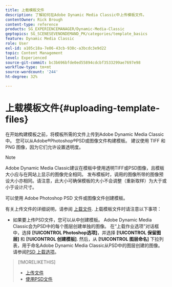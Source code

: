 ```yaml
---
title: 上载模板文件
description: 了解如何在Adobe Dynamic Media Classic中上传模板文件。
contentOwner: Rick Brough
content-type: reference
products: SG_EXPERIENCEMANAGER/Dynamic-Media-Classic
geptopics: SG_SCENESEVENONDEMAND_PK/categories/template_basics
feature: Dynamic Media Classic
role: User
exl-id: a105c18a-7e06-43cb-938c-a3bcdc3e9d22
topic: Content Management
level: Experienced
source-git-commit: bc3b696bfde0ed55894cdcbf3533299ae7697e98
workflow-type: tm+mt
source-wordcount: '244'
ht-degree: 32%

---
```


# 上载模板文件{#uploading-template-files}

在开始构建模板之前，将模板所需的文件上传到Adobe Dynamic Media Classic中。 您可以从Adobe®Photoshop®PSD或图像文件构建模板。 建议使用 TIFF 和 PNG 图像，因为它们允许设置透明度。

>[!NOTE]
>
>Adobe Dynamic Media Classic建议在模板中使用透明TIFF或PSD图像，且模板大小应与在网站上显示的图像完全相同。 发布模板时，调用的图像所带的图像预设大小亦相同。请注意，此大小可确保模板的大小不会调整（重新取样）为大于或小于设计尺寸。

可以使用 Adobe Photoshop PSD 文件或图像文件创建模板。

有关上传文件的详细说明，请参阅 [上载文件](uploading-files.md#uploading_files). 上载模板文件时请注意以下事项：

* 如果要上传PSD文件，您可以从中创建模板。 Adobe Dynamic Media Classic会为PSD中的每个图层创建单独的图像。 在“上载作业选项”对话框中，选择 **[!UICONTROL Photoshop选项]**，并选择 **[!UICONTROL 保留图层]** 和 **[!UICONTROL 创建模板]**. 然后，从 **[!UICONTROL 图层命名]** 下拉列表，用于命名Adobe Dynamic Media Classic从PSD中的图层创建的图像。
请参阅[PSD 上载选项](psd-files.md#psd_upload_options)。
<!-- THERE IS NO LONGER AN IMAGE EDITING OPTIONS MENU * If you are uploading images, you can create a mask from its clipping path. This option applies to images created with image-editing applications in which a clipping path was created. In the Upload Job Options dialog box, select Image Editing Options and select the Create Mask From Clipping Path option. 
See [Image editing options at upload](image-editing-options-upload.md#image-editing-options-at-upload). -->

>[!MORELIKETHIS]
>
>* [上传文件](uploading-files.md#uploading_your_files)
>* [使用PSD文件](psd-files.md#working_with_psd_files)
